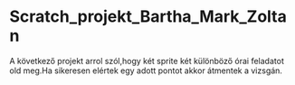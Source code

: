 # Scratch_projekt_Bartha_Mark_Zoltan
A következő projekt arrol szól,hogy két sprite két különböző órai feladatot old meg.Ha sikeresen elértek egy adott pontot akkor átmentek a vizsgán.
